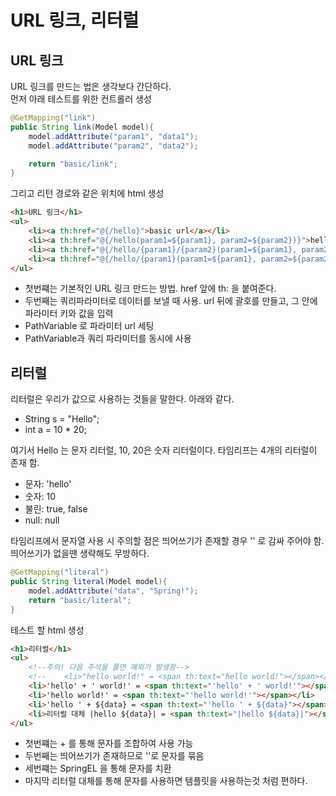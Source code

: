# URL 링크, 리터럴

## URL 링크
URL 링크를 만드는 법은 생각보다 간단하다.  
먼저 아래 테스트를 위한 컨트롤러 생성
```java
@GetMapping("link")
public String link(Model model){
    model.addAttribute("param1", "data1");
    model.addAttribute("param2", "data2");

    return "basic/link";
}
```
그리고 리턴 경로와 같은 위치에 html 생성  
```html
<h1>URL 링크</h1>
<ul>
    <li><a th:href="@{/hello}">basic url</a></li>
    <li><a th:href="@{/hello(param1=${param1}, param2=${param2})}">hello query param</a></li>
    <li><a th:href="@{/hello/{param1}/{param2}(param1=${param1}, param2=${param2})}">path variable</a></li>
    <li><a th:href="@{/hello/{param1}(param1=${param1}, param2=${param2})}">path variable + query parameter</a></li>
</ul>
```
* 첫번쨰는 기본적인 URL 링크 만드는 방법. href 앞에 th: 을 붙여준다.
* 두번째는 쿼리파라미터로 데이터를 보낼 때 사용. url 뒤에 괄호를 만들고, 그 안에 파라미터 키와 값을 입력
* PathVariable 로 파라미터 url 세팅
* PathVariable과 쿼리 파라미터를 동시에 사용

## 리터럴
리터럴은 우리가 값으로 사용하는 것들을 말한다. 아래와 같다.  
* String s = "Hello";
* int a = 10 * 20;

여기서 Hello 는 문자 리터럴, 10, 20은 숫자 리터럴이다. 타임리프는 4개의 리터럴이 존재 함.
* 문자: 'hello'
* 숫자: 10
* 불린: true, false
* null: null

타임리프에서 문자열 사용 시 주의할 점은 띄어쓰기가 존재할 경우 '' 로 감싸 주어야 함.  
띄어쓰기가 없을땐 생략해도 무방하다.
```java
@GetMapping("literal")
public String literal(Model model){
    model.addAttribute("data", "Spring!");
    return "basic/literal";
}
```
테스트 할 html 생성
```html
<h1>리터럴</h1>
<ul>
    <!--주의! 다음 주석을 풀면 예외가 발생함-->
    <!--    <li>"hello world!" = <span th:text="hello world!"></span></li>-->
    <li>'hello' + ' world!' = <span th:text="'hello' + ' world!'"></span></li>
    <li>'hello world!' = <span th:text="'hello world!'"></span></li>
    <li>'hello ' + ${data} = <span th:text="'hello ' + ${data}"></span></li>
    <li>리터럴 대체 |hello ${data}| = <span th:text="|hello ${data}|"></span></li>
</ul>
```
* 첫번쨰는 + 를 통해 문자를 조합하여 사용 가능
* 두번째는 띄어쓰기가 존재하므로 ''로 문자를 묶음
* 세번쨰는 SpringEL 을 통해 문자를 치환
* 마지막 리터럴 대체를 통해 문자를 사용하면 템플릿을 사용하는것 처럼 편하다.